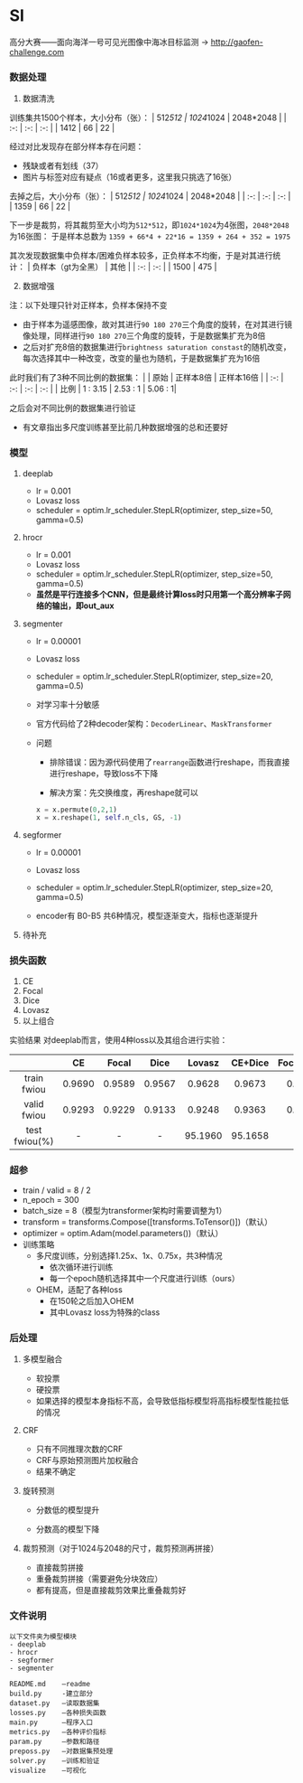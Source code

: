 # SI

高分大赛——面向海洋一号可见光图像中海冰目标监测 -> http://gaofen-challenge.com

### 数据处理

1. 数据清洗

训练集共1500个样本，大小分布（张）：
| 512*512 | 1024*1024 | 2048*2048 |
| :-: | :-: | :-: |
| 1412 | 66 | 22 |

经过对比发现存在部分样本存在问题：
- 残缺或者有划线（37）
- 图片与标签对应有疑点（16或者更多，这里我只挑选了16张）

去掉之后，大小分布（张）：
| 512*512 | 1024*1024 | 2048*2048 |
| :-: | :-: | :-: |
| 1359 | 66 | 22 |

下一步是裁剪，将其裁剪至大小均为`512*512`，即`1024*1024`为4张图，`2048*2048`为16张图：
于是样本总数为 `1359 + 66*4 + 22*16 = 1359 + 264 + 352 = 1975`

其次发现数据集中负样本/困难负样本较多，正负样本不均衡，于是对其进行统计：
| 负样本（gt为全黑） | 其他 |
| :-: | :-: |
| 1500 | 475 |

2. 数据增强

注：以下处理只针对正样本，负样本保持不变
- 由于样本为遥感图像，故对其进行`90 180 270`三个角度的旋转，在对其进行镜像处理，同样进行`90 180 270`三个角度的旋转，于是数据集扩充为8倍
- 之后对扩充8倍的数据集进行`brightness saturation constast`的随机改变，每次选择其中一种改变，改变的量也为随机，于是数据集扩充为16倍

此时我们有了3种不同比例的数据集：
| | 原始 | 正样本8倍 | 正样本16倍 |
| :-: | :-: | :-: | :-: |
| 比例 | 1 : 3.15 | 2.53 : 1 | 5.06 : 1|

之后会对不同比例的数据集进行验证

- 有文章指出多尺度训练甚至比前几种数据增强的总和还要好

### 模型

1. deeplab

   - lr = 0.001
   - Lovasz loss
   - scheduler = optim.lr_scheduler.StepLR(optimizer, step_size=50, gamma=0.5)

2. hrocr

   - lr = 0.001
   - Lovasz loss
   - scheduler = optim.lr_scheduler.StepLR(optimizer, step_size=50, gamma=0.5)
   - **虽然是平行连接多个CNN，但是最终计算loss时只用第一个高分辨率子网络的输出，即out_aux**

3. segmenter
   
    - lr = 0.00001
    - Lovasz loss
    - scheduler = optim.lr_scheduler.StepLR(optimizer, step_size=20, gamma=0.5)
    
    - 对学习率十分敏感
    
    - 官方代码给了2种decoder架构：`DecoderLinear`、`MaskTransformer`
    
    - 问题
    
      - 排除错误：因为源代码使用了`rearrange`函数进行reshape，而我直接进行reshape，导致loss不下降
    
      - 解决方案：先交换维度，再reshape就可以
    
      ```python
      x = x.permute(0,2,1)
      x = x.reshape(1, self.n_cls, GS, -1)
      ```

4. segformer

   - lr = 0.00001
   - Lovasz loss
   - scheduler = optim.lr_scheduler.StepLR(optimizer, step_size=20, gamma=0.5)

   - encoder有 B0-B5 共6种情况，模型逐渐变大，指标也逐渐提升

5. 待补充

### 损失函数

1. CE
2. Focal
3. Dice
4. Lovasz
5. 以上组合

实验结果
对deeplab而言，使用4种loss以及其组合进行实验：

|  | CE | Focal | Dice | Lovasz | CE+Dice | Focal+Dice |
| :-: | :-: | :-: | :-: | :-: | :-: | :-: |
| train fwiou | 0.9690 | 0.9589 | 0.9567 | 0.9628| 0.9673 | 0.9650 |
| valid fwiou | 0.9293 | 0.9229 | 0.9133 | 0.9248| 0.9363 | 0.9362 |
| test fwiou(%) | - | - | - | 95.1960 | 95.1658 | - |

### 超参

- train / valid = 8 / 2
- n_epoch = 300
- batch_size = 8（模型为transformer架构时需要调整为1）
- transform = transforms.Compose([transforms.ToTensor()])（默认）
- optimizer = optim.Adam(model.parameters())（默认）
- 训练策略
  - 多尺度训练，分别选择1.25x、1x、0.75x，共3种情况
    - 依次循环进行训练
    - 每一个epoch随机选择其中一个尺度进行训练（ours）
  - OHEM，适配了各种loss
    - 在150轮之后加入OHEM
    - 其中Lovasz loss为特殊的class

### 后处理

1. 多模型融合
   - 软投票
   - 硬投票
   - 如果选择的模型本身指标不高，会导致低指标模型将高指标模型性能拉低的情况
   
2. CRF
   - 只有不同推理次数的CRF
   - CRF与原始预测图片加权融合
   - 结果不确定
   
3. 旋转预测

   - 分数低的模型提升

   - 分数高的模型下降

4. 裁剪预测（对于1024与2048的尺寸，裁剪预测再拼接）
   - 直接裁剪拼接
   - 重叠裁剪拼接（需要避免分块效应）
   - 都有提高，但是直接裁剪效果比重叠裁剪好

### 文件说明

```
以下文件夹为模型模块
- deeplab
- hrocr
- segformer
- segmenter

README.md    —readme
build.py     -建立部分
dataset.py   —读取数据集
losses.py    —各种损失函数
main.py      —程序入口
metrics.py   —各种评价指标
param.py     —参数和路径
preposs.py   —对数据集预处理
solver.py    —训练和验证
visualize    —可视化
```

